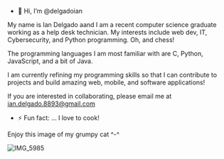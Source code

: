- 👋 Hi, I’m @delgadoian
  
My name is Ian Delgado aand I am a recent computer science graduate working as a help desk technician.
My interests include web dev, IT, Cybersecurity, and Python programming. Oh, and chess!

The programming languages I am most familiar with are C, Python, JavaScript, and a bit of Java.

I am currently refining my programming skills so that I can contribute to projects and build amazing web, mobile, and software applications!

If you are interested in collaborating, please email me at ian.delgado.8893@gmail.com

- ⚡ Fun fact: ...
  I love to cook!

Enjoy this image of my grumpy cat  ^-^


![IMG_5985](https://github.com/user-attachments/assets/20549628-2441-4611-8352-336d28ffb682)
